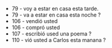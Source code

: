 
- 79 - voy a estar en casa esta tarde.
- 79 - va a estar en casa esta noche ?
- 106 - vendió usted
- 106 - compró usted
- 107 - escribió used una poema ?
- 110 - vió usted a Carlos esta manana ?
